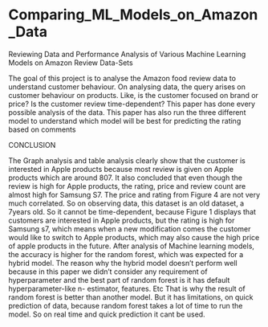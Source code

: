 # Comparing_ML_Models_on_Amazon_Data
Reviewing Data and Performance Analysis of Various  Machine Learning Models on Amazon Review Data-Sets

The goal of this project is to analyse the Amazon food review data to understand customer 
behaviour. On analysing data, the query arises on customer behaviour on products. Like, is 
the customer focused on brand or price? Is the customer review time-dependent? This paper 
has done every possible analysis of the data. This paper has also run the three different model 
to understand which model will be best for predicting the rating based on comments


CONCLUSION

The Graph analysis and table analysis clearly show that the customer is interested in Apple
products because most review is given on Apple products which are around 807. It also 
concluded that even though the review is high for Apple products, the rating, price and 
review count are almost high for Samsung S7. The price and rating from Figure 4 are not 
very much correlated. So on observing data, this dataset is an old dataset, a 7years old. So it 
cannot be time-dependent, because Figure 1 displays that customers are interested in Apple 
products, but the rating is high for Samsung s7, which means when a new modification
comes the customer would like to switch to Apple products, which may also cause the high 
price of apple products in the future. After analysis of Machine learning models, the accuracy 
is higher for the random forest, which was expected for a hybrid model. The reason why the 
hybrid model doesn’t perform well because in this paper we didn’t consider any requirement 
of hyperparameter and the best part of random forest is it has default hyperparameter-like n-
estimator, features. Etc That is why the result of random forest is better than another model. 
But it has limitations, on quick prediction of data, because random forest takes a lot of time to 
run the model. So on real time and quick prediction it cant be used.

